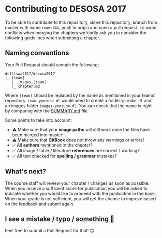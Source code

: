 # Contributing to DESOSA 2017

To be able to contribute to this repository, clone this repository, branch from master with name `team-XXX`, push to origin and open a pull request.
To avoid conflicts when merging the chapters we kindly ask you to consider the following guidelines when submitting a chapter.

## Naming conventions
Your Pull Request should contain the following;

```
delftswa2017/desosa2017
|_ [team]
   |_ images-[team]
   |_ chapter.md
```

Where `[team]` should be replaced by the name as mentioned in your teams' repository: `team-youtube-dl` would need to create a folder `youtube-dl` and an images folder `images-youtube-dl`. You can check that the name is right by comparing with the [SUMMARY.md] file.

Some points to take into account:

- ⚠️ Make sure that your **image paths** will still work once the files have been merged into master!
- ⚠️ Make sure that **GitBook** does not throw any warnings or errors!
- ✅ All **authors** mentioned in the chapter?
- ✅ All image / table / literature **references** are correct / working?
- ✅ All text checked for **spelling / grammar** mistakes?

[SUMMARY.md]: https://github.com/delftswa2017/desosa2017/blob/master/SUMMARY.md

## What's next?

The course staff will review your chapter / changes as soon as possible. When you receive a sufficient score for publication you will be asked to indicate whether you would like to proceed with the publication in the book. When your grade is not sufficient, you will get the chance to improve based on the feedback and submit again.

## I see a mistake / typo / something 🙈

Feel free to submit a Pull Request for that! 🙃
